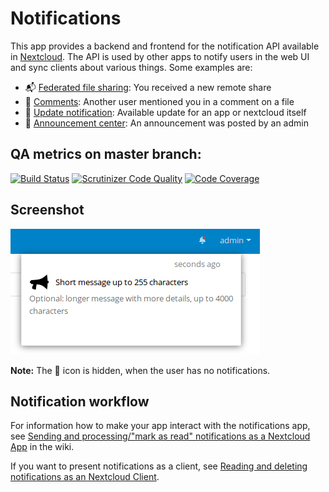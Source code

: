 # Notifications

This app provides a backend and frontend for the notification API available in [Nextcloud](https://github.com/nextcloud/server/).
The API is used by other apps to notify users in the web UI and sync clients about various things. Some examples are:

* 📬 [Federated file sharing](https://github.com/nextcloud/server/tree/master/apps/federatedfilesharing): You received a new remote share
* 📑 [Comments](https://github.com/nextcloud/server/tree/master/apps/federatedfilesharing): Another user mentioned you in a comment on a file
* 🚢 [Update notification](https://github.com/nextcloud/server/tree/master/apps/updatenotification): Available update for an app or nextcloud itself
* 📣 [Announcement center](https://github.com/nextcloud/announcementcenter): An announcement was posted by an admin

## QA metrics on master branch:

[![Build Status](https://travis-ci.org/nextcloud/notifications.svg?branch=master)](https://travis-ci.org/nextcloud/notifications)
[![Scrutinizer Code Quality](https://scrutinizer-ci.com/g/nextcloud/notifications/badges/quality-score.png?b=master)](https://scrutinizer-ci.com/g/nextcloud/notifications/?branch=master)
[![Code Coverage](https://scrutinizer-ci.com/g/nextcloud/notifications/badges/coverage.png?b=master)](https://scrutinizer-ci.com/g/nextcloud/notifications/?branch=master)

## Screenshot

![Screenshot of the notification icon and dropdown](https://raw.githubusercontent.com/nextcloud/notifications/master/docs/screenshot.png)

**Note:**
The 🔔 icon is hidden, when the user has no notifications.

## Notification workflow

For information how to make your app interact with the notifications app, see
[Sending and processing/"mark as read" notifications as a Nextcloud App](https://github.com/nextcloud/notifications/blob/master/docs/notification-workflow.md)
in the wiki.

If you want to present notifications as a client, see [Reading and deleting notifications as an Nextcloud Client](https://github.com/nextcloud/notifications/blob/master/docs/ocs-endpoint-v1.md).
